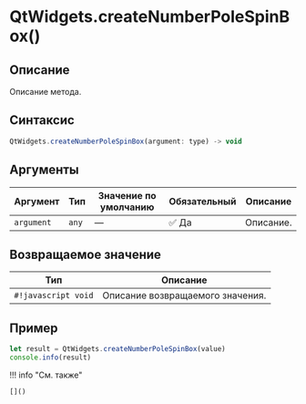 # QtWidgets.createNumberPoleSpinBox()

## Описание
Описание метода.

## Синтаксис
```javascript
QtWidgets.createNumberPoleSpinBox(argument: type) -> void
```

## Аргументы
| Аргумент        | Тип            | Значение по умолчанию | Обязательный | Описание                          |
|-----------------|------------------|------------------------|--------------|-----------------------------------|
| `argument`        | `any`   | —                      | :white_check_mark: Да         | Описание.    |

## Возвращаемое значение
| Тип     | Описание                                                                 |
|---------|--------------------------------------------------------------------------|
| `#!javascript void`  | Описание возвращаемого значения. |

## Пример
```javascript linenums="1"
let result = QtWidgets.createNumberPoleSpinBox(value)
console.info(result)
```

!!! info "См. также"

    []()

